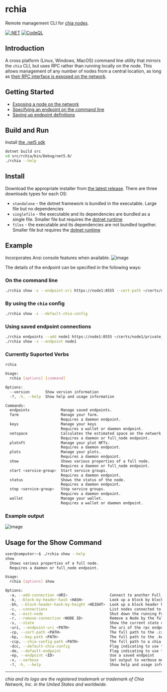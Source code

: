 # rchia

Remote management CLI for [chia nodes](https://github.com/Chia-Network/chia-blockchain).

[![.NET](https://github.com/dkackman/rchia/actions/workflows/dotnet.yml/badge.svg)](https://github.com/dkackman/rchia/actions/workflows/dotnet.yml)
[![CodeQL](https://github.com/dkackman/rchia/actions/workflows/codeql-analysis.yml/badge.svg)](https://github.com/dkackman/rchia/actions/workflows/codeql-analysis.yml)

## Introduction

A cross platform (Linux, Windows, MacOS) command line utility that mirrors the `chia` CLI, but uses RPC rather than running locally on the node. This allows management of any number of nodes from a central location, as long as [their RPC interface is exposed on the network](https://github.com/dkackman/rchia/wiki/Exposing-a-Node-on-the-Network).

## Getting Started

- [Exposing a node on the network](https://github.com/dkackman/rchia/wiki/Exposing-a-Node-on-the-Network)
- [Specifying an endpoint on the command line](https://github.com/dkackman/rchia/wiki/Specifiying-RPC-Endpoints)
- [Saving up endpoint definitions](https://github.com/dkackman/rchia/wiki/Managing-Saved-Enpoints)

## Build and Run

Install [the .net5 sdk](https://dotnet.microsoft.com/download)

```bash
dotnet build src
cd src/rchia/bin/Debug/net5.0/
./rchia --help
```

## Install

Download the appropriate installer from [the latest release](https://github.com/dkackman/rchia/releases).
There are three downloads types for each OS:
- `standalone` - the dotnet framework is bundled in the executable. Large file but no dependencies
- `singlefile` - the executable and its dependencies are bundled as a single file. Smaller file but requires the [dotnet runtime](https://dotnet.microsoft.com/download/dotnet/5.0)
- `files` - the executable and its dependencies are not bundled together. Smaller file but requires the [dotnet runtime](https://dotnet.microsoft.com/download/dotnet/5.0)

## Example

Incorporates Ansi console features when available.
![image](https://user-images.githubusercontent.com/5160233/134552277-59128c00-64e0-474d-88ac-50b092993a68.png)

The details of the endpoint can be specified in the following ways:

### On the command line

```bash
./rchia show -s --endpoint-uri https://node1:8555 --cert-path ~/certs/node1/private_full_node.crt --key-path ~/certs/node1/private_full_node.key
```

### By using the `chia` config

```bash
./rchia show -s --default-chia-config
```

### Using saved endpoint connections

```bash
./rchia endpoints --add node1 https://node1:8555 ~/certs/node1/private_full_node.crt ~/certs/node1/private_full_node.key
./rchia show -s --endpoint node1
```

### Currently Suported Verbs

```bash
rchia

Usage:
  rchia [options] [command]

Options:
  --version       Show version information
  -?, -h, --help  Show help and usage information

Commands:
  endpoints              Manage saved endpoints.
  farm                   Manage your farm.
                         Requires a daemon endpoint.
  keys                   Manage your keys
                         Requires a wallet or daemon endpoint.
  netspace               Calculates the estimated space on the network given two block header hashes.
                         Requires a daemon or full_node endpoint.
  plotnft                Manage your plot NFTs.
                         Requires a daemon endpoint.
  plots                  Manage your plots.
                         Requires a daemon endpoint.
  show                   Shows various properties of a full node.
                         Requires a daemon or full_node endpoint.
  start <service-group>  Start service groups.
                         Requires a daemon endpoint.
  status                 Shows the status of the node.
                         Requires a daemon endpoint.
  stop <service-group>   Stop service groups.
                         Requires a daemon endpoint.
  wallet                 Manage your wallet.
                         Requires a wallet or daemon endpoint.
```

### Example output

![image](https://user-images.githubusercontent.com/5160233/134552904-50ea4822-d53a-4144-85be-86c9bcbd1625.png)

## Usage for the Show Command
```bash
user@computer:~$ ./rchia show --help
show
  Shows various properties of a full node.
  Requires a daemon or full_node endpoint.

Usage:
  rchia [options] show

Options:
  -a, --add-connection <URI>                   Connect to another Full Node by ip:port
  -b, --block-by-header-hash <HASH>            Look up a block by block header hash
  -bh, --block-header-hash-by-height <HEIGHT>  Look up a block header hash by block height
  -c, --connections                            List nodes connected to this Full Node
  -e, --exit-node                              Shut down the running Full Node
  -r, --remove-connection <NODE ID>            Remove a Node by the full or first 8 characters of NodeID
  -s, --state                                  Show the current state of the blockchain
  -uri, --endpoint-uri <PATH>                  The uri of the rpc endpoint, including the proper port and wss/https scheme prefix
  -cp, --cert-path <PATH>                      The full path to the .crt file to use for authentication
  -kp, --key-path <PATH>                       The full path to the .key file to use for authentication
  -ccp, --chia-config-path <PATH>              The full path to a chia config yaml file for endpoints
  -dcc, --default-chia-config                  Flag indicating to use the default chia config for endpoints
  -de, --default-endpoint                      Flag indicating to use the default saved endpoint
  -ep, --endpoint <ID>                         Use a saved endpoint
  -v, --verbose                                Set output to verbose messages
  -?, -h, --help                               Show help and usage information
```
___

_chia and its logo are the registered trademark or trademark of Chia Network, Inc. in the United States and worldwide._
